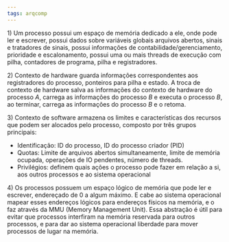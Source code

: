 ```yaml
---
tags: arqcomp
---
```


$1)$ Um processo possui um espaço de memória dedicado a ele, onde pode ler e escrever, possui dados sobre variáveis globais arquivos abertos, sinais e tratadores de sinais, possui informações de contabilidade/gerenciamento, prioridade e escalonamento, possui uma ou mais threads de execução com pilha, contadores de programa, pilha e registradores.

$2)$ Contexto de hardware guarda informações correspondentes aos registradores do processo, ponteiros para pilha e estado. A troca de contexto de hardware salva as informações do contexto de hardware do processo $A$, carrega as informações do processo $B$ e executa o processo $B$, ao terminar, carrega as informações do processo $B$ e o retoma.

$3)$ Contexto de software armazena os limites e características dos recursos que podem ser alocados pelo processo, composto por três grupos principais:
- Identificação: ID do processo, ID do processo criador (PID)
- Quotas: Limite de arquivos abertos simultaneamente, limite de memória ocupada, operações de IO pendentes, número de threads.
- Privilégios: definem quais ações o processo pode fazer em relação a si, aos outros processos e ao sistema operacional

$4)$ Os processos possuem um espaço lógico de memória que pode ler e escrever, endereçado de $0$ a algum máximo. E cabe ao sistema operacional mapear esses endereços lógicos para endereços físicos na memória, e o faz através da MMU (Memory Management Unit). Essa abstração é útil para evitar que processos interfiram na memória reservada para outros processos, e para dar ao sistema operacional liberdade para mover processos de lugar na memória.